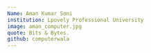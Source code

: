 ```yaml
---
Name: Aman Kumar Soni
institution: Lpovely Professional University
image: aman_computer.jpg 
quote: Bits & Bytes.
github: computerwala
---
```

